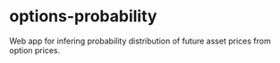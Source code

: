 # options-probability
Web app for infering probability distribution of future asset prices from option prices.
